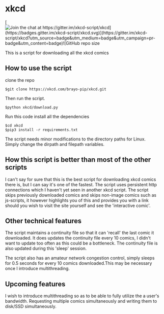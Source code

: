 # xkcd

[![Join the chat at https://gitter.im/xkcd-script/xkcd](https://badges.gitter.im/xkcd-script/xkcd.svg)](https://gitter.im/xkcd-script/xkcd?utm_source=badge&utm_medium=badge&utm_campaign=pr-badge&utm_content=badge)![GitHub repo size](https://img.shields.io/github/repo-size/brayo-pip/xkcd)

This is a script for downloading all the xkcd comics

## How to use the script

clone the repo

```console
$git clone https://xkcd.com/brayo-pip/xkcd.git
```

Then run the script.

```console
$python xkcd/download.py
```

Run this code install all the dependencies

```console
$cd xkcd
$pip3 install -r requirements.txt
```

The script needs minor modifications to the directory paths for Linux.
Simply change the dirpath and filepath variables.

## How this script is better than most of the other scripts

I can't say for sure that this is the best script for downloading xkcd comics there is,
but I can say it's one of the fastest. The script uses persistent http connections which I haven't yet seen in another xkcd script.
The script skips previously downloaded comics and skips non-image comics such as js-scripts, it however highlights you of this and provides you with a link should you wish to visit the site yourself and see the 'interactive comic'.

## Other technical features

The script maintains a continuity file so that it can 'recall' the last comic it downloaded.
It does updates the continuity file every 10 comics, I didn't want to update too often as this could be a bottleneck.
The continuity file is also updated during this 'sleep' session.

The script also has an amateur network congestion control, simply sleeps for 0.5 seconds for every 10 comics downloaded.This may be necessary once I introduce multithreading.

## Upcoming features

I wish to introduce multithreading so as to be able to fully utilize the a user's bandwidth. Requesting multiple comics simultaneously and writing them to disk/SSD simultaneously.
